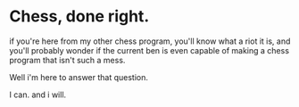 # Chess, done right.

if you're here from my other chess program, you'll know what a riot it is, and you'll probably wonder
if the current ben is even capable of making a chess program that isn't such a mess.

Well i'm here to answer that question. 

I can. and i will. 